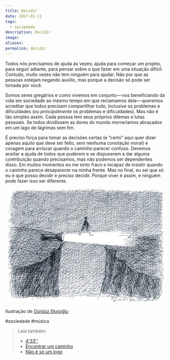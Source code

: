 ```yaml
---
title: Decidir
date: 2017-01-11
tags:
  - sociedade
description: Decidir
image: 
aliases:
permalink: decidir
---
```

Todos nós precisamos de ajuda às vezes; ajuda para começar um projeto, para seguir adiante, para pensar sobre o que fazer em uma situação difícil. Contudo, muito vezes não tem ninguém para ajudar. Não por que as pessoas estejam negando auxílio, mas porque a decisão só pode ser tomada por você.

Somos seres gregários e como vivemos em conjunto — nos beneficiando da vida em sociedade ao mesmo tempo em que reclamamos dela — queremos acreditar que todos precisam compartilhar tudo, inclusive os problemas e dificuldades (ou _principalmente_ os problemas e dificuldades). Mas não é tão simples assim. Cada pessoa tem seus próprios dilemas e lutas pessoais. Se todos dividissem as dores do mundo morreríamos abraçados em um lago de lágrimas sem fim.

É preciso força para tomar as decisões certas (e “certo” aqui quer dizer apenas aquilo que deve ser feito, sem nenhuma conotação moral) e coragem para arriscar quando o caminho parecer confuso. Devemos aceitar a ajuda de todos que puderem e se dispuserem a dar alguma contribuição quando precisamos, mas não podemos ser dependentes disso. Em muitos momentos eu me sinto fraco e incapaz de insistir quando o caminho parece desaparecer na minha frente. Mas no final, eu sei que só eu é que posso decidir e preciso decidir. Porque viver é assim, e ninguém pode fazer isso ser diferente.

<img src="/assets/img/decidir-medium.jpeg">

Ilustração de [Gürbüz Ekşioğlu](http://www.gurbuz-de.com/index-e.html)


#sociedade #música

> Leia também:
> - <a href="/433">4'33''</a>
> - <a href="/encontrar-um-caminho">Encontrar um caminho</a>
> - <a href="/nao-e-so-um-jogo">Não é só um jogo</a>
